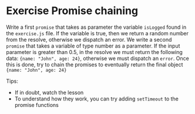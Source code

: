 # Exercise Promise chaining

Write a first `promise` that takes as parameter the variable `isLogged` found in the `exercise.js` file.
If the variable is true, then we return a random number from the resolve, otherwise we dispatch an error.
We write a second `promise` that takes a variable of type number as a parameter. If the input parameter is greater than 0.5, in the resolve we must return the following data: `{name: "John", age: 24}`, otherwise we must dispatch an `error`.
Once this is done, try to chain the promises to eventually return the final object `{name: "John", age: 24}`

Tips:

- If in doubt, watch the lesson
- To understand how they work, you can try adding `setTimeout` to the promise functions




